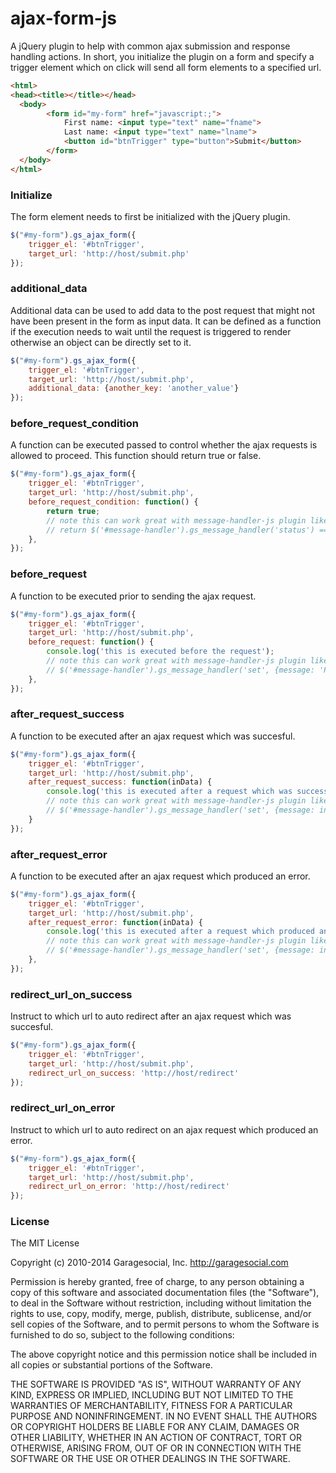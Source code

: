 ajax-form-js
============

A jQuery plugin to help with common ajax submission and response handling actions. In short, you initialize the plugin on a form and specify a trigger element which on click will send all form elements to a specified url.

```html
<html>
<head><title></title></head>
  <body>
        <form id="my-form" href="javascript:;">
            First name: <input type="text" name="fname">
            Last name: <input type="text" name="lname">
            <button id="btnTrigger" type="button">Submit</button>
        </form>
  </body>
</html>

```
### Initialize
The form element needs to first be initialized with the jQuery plugin.
```javascript
$("#my-form").gs_ajax_form({
    trigger_el: '#btnTrigger',
    target_url: 'http://host/submit.php'
});
```

### additional_data
Additional data can be used to add data to the post request that might not have been present in the form as input data. It can be defined as a function if the execution needs to wait until the request is triggered to render otherwise an object can be directly set to it.
```javascript
$("#my-form").gs_ajax_form({
    trigger_el: '#btnTrigger',
    target_url: 'http://host/submit.php',
    additional_data: {another_key: 'another_value'}
});
```

### before_request_condition
A function can be executed  passed to control whether the ajax requests is allowed to proceed. This function should return true or false.
```javascript
$("#my-form").gs_ajax_form({
    trigger_el: '#btnTrigger',
    target_url: 'http://host/submit.php',
    before_request_condition: function() {
        return true;
        // note this can work great with message-handler-js plugin like so
        // return $('#message-handler').gs_message_handler('status') == null;
    },
});
```

### before_request
A function to be executed prior to sending the ajax request.
```javascript
$("#my-form").gs_ajax_form({
    trigger_el: '#btnTrigger',
    target_url: 'http://host/submit.php',
    before_request: function() {
        console.log('this is executed before the request');
        // note this can work great with message-handler-js plugin like so
        // $('#message-handler').gs_message_handler('set', {message: 'Processing...', type: 'warning'});
    },
});
```

### after_request_success
A function to be executed after an ajax request which was succesful.
```javascript
$("#my-form").gs_ajax_form({
    trigger_el: '#btnTrigger',
    target_url: 'http://host/submit.php',
    after_request_success: function(inData) {
        console.log('this is executed after a request which was successful');
        // note this can work great with message-handler-js plugin like so
        // $('#message-handler').gs_message_handler('set', {message: inData.message, type: inData.status});
    }
});
```

### after_request_error
A function to be executed after an ajax request which produced an error.
```javascript
$("#my-form").gs_ajax_form({
    trigger_el: '#btnTrigger',
    target_url: 'http://host/submit.php',
    after_request_error: function(inData) {
        console.log('this is executed after a request which produced an error');
        // note this can work great with message-handler-js plugin like so
        // $('#message-handler').gs_message_handler('set', {message: inData.statusText, type: 'error'});
    },
});
```

### redirect_url_on_success
Instruct to which url to auto redirect after an ajax request which was succesful.
```javascript
$("#my-form").gs_ajax_form({
    trigger_el: '#btnTrigger',
    target_url: 'http://host/submit.php',
    redirect_url_on_success: 'http://host/redirect'
});
```

### redirect_url_on_error
Instruct to which url to auto redirect on an ajax request which produced an error.
```javascript
$("#my-form").gs_ajax_form({
    trigger_el: '#btnTrigger',
    target_url: 'http://host/submit.php',
    redirect_url_on_error: 'http://host/redirect'
});
```

### License
The MIT License

Copyright (c) 2010-2014 Garagesocial, Inc. http://garagesocial.com

Permission is hereby granted, free of charge, to any person obtaining a copy
of this software and associated documentation files (the "Software"), to deal
in the Software without restriction, including without limitation the rights
to use, copy, modify, merge, publish, distribute, sublicense, and/or sell
copies of the Software, and to permit persons to whom the Software is
furnished to do so, subject to the following conditions:

The above copyright notice and this permission notice shall be included in
all copies or substantial portions of the Software.

THE SOFTWARE IS PROVIDED "AS IS", WITHOUT WARRANTY OF ANY KIND, EXPRESS OR
IMPLIED, INCLUDING BUT NOT LIMITED TO THE WARRANTIES OF MERCHANTABILITY,
FITNESS FOR A PARTICULAR PURPOSE AND NONINFRINGEMENT. IN NO EVENT SHALL THE
AUTHORS OR COPYRIGHT HOLDERS BE LIABLE FOR ANY CLAIM, DAMAGES OR OTHER
LIABILITY, WHETHER IN AN ACTION OF CONTRACT, TORT OR OTHERWISE, ARISING FROM,
OUT OF OR IN CONNECTION WITH THE SOFTWARE OR THE USE OR OTHER DEALINGS IN
THE SOFTWARE.
